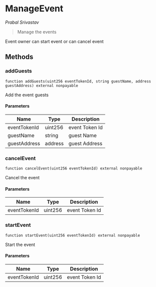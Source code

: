 # ManageEvent

*Prabal Srivastav*

> Manage the events

Event owner can start event or can cancel event



## Methods

### addGuests

```solidity
function addGuests(uint256 eventTokenId, string guestName, address guestAddress) external nonpayable
```

Add the event guests



#### Parameters

| Name | Type | Description |
|---|---|---|
| eventTokenId | uint256 | event Token Id |
| guestName | string | guest Name  |
| guestAddress | address | guest Address |

### cancelEvent

```solidity
function cancelEvent(uint256 eventTokenId) external nonpayable
```

Cancel the event



#### Parameters

| Name | Type | Description |
|---|---|---|
| eventTokenId | uint256 | event Token Id |

### startEvent

```solidity
function startEvent(uint256 eventTokenId) external nonpayable
```

Start the event



#### Parameters

| Name | Type | Description |
|---|---|---|
| eventTokenId | uint256 | event Token Id |




